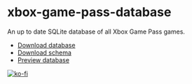 # xbox-game-pass-database

An up to date SQLite database of all Xbox Game Pass games.

 - [Download database]()
 - [Download schema]()
 - [Preview database]()

[![ko-fi](https://ko-fi.com/img/githubbutton_sm.svg)](https://ko-fi.com/V7V514H3K9)
